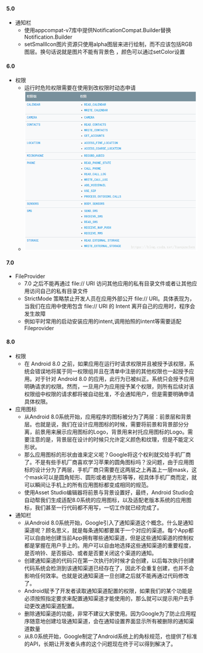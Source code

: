 #### 5.0

- 通知栏
	- 使用appcompat-v7库中提供NotificationCompat.Builder替换Notification.Builder
	- setSmallIcon图片资源只使用alpha图层来进行绘制，而不应该包括RGB图层。换句话说就是图片不能有背景色 ，颜色可以通过setColor设置
	
#### 6.0

- 权限
	- 运行时危险权限需要在使用到改权限时动态申请
	- ![](/assets/20180427163710999.png)

#### 7.0

- FileProvider
	- 7.0 之后不能再通过 file:// URI 访问其他应用的私有目录文件或者让其他应用访问自己的私有目录文件
	-  StrictMode 策略禁止开发人员在应用外部公开 file:// URI。具体表现为，当我们在应用中使用包含 file:// URI 的 Intent 离开自己的应用时，程序会发生故障
	- 例如平时常用的启动安装应用的intent,调用拍照的intent等需要适配Fileprovider

#### 8.0

- 权限
	- 在 Android 8.0 之前，如果应用在运行时请求权限并且被授予该权限，系统会错误地将属于同一权限组并且在清单中注册的其他权限也一起授予应用。对于针对 Android 8.0 的应用，此行为已被纠正。系统只会授予应用明确请求的权限。然而，一旦用户为应用授予某个权限，则所有后续对该权限组中权限的请求都将被自动批准，不会通知用户，但是需要明确申请具体权限。
- 应用图标
	- 从Android 8.0系统开始，应用程序的图标被分为了两层：前景层和背景层。也就是说，我们在设计应用图标的时候，需要将前景和背景部分分离，前景用来展示应用图标的Logo，背景用来衬托应用图标的Logo。需要注意的是，背景层在设计的时候只允许定义颜色和纹理，但是不能定义形状。
	- 那么应用图标的形状由谁来定义呢？Google将这个权利就交给手机厂商了。不是有些手机厂商喜欢学习苹果的圆角图标吗？没问题，由于应用图标的设计分为了两层，手机厂商只需要在这两层之上再盖上一层mask，这个mask可以是圆角矩形、圆形或者是方形等等，视具体手机厂商而定，就可以瞬间让手机上的所有应用图标都变成相同的规范。
	- 使用Asset Studio编辑器将前景与背景设置好，最终，Android Studio会自动帮我们生成适配8.0系统的应用图标，以及适配老版本系统的应用图标，我们甚至一行代码都不用写，一切工作就已经完成了。
- 通知栏
	- 从Android 8.0系统开始，Google引入了通知渠道这个概念。什么是通知渠道呢？顾名思义，就是每条通知都要属于一个对应的渠道。每个App都可以自由地创建当前App拥有哪些通知渠道，但是这些通知渠道的控制权都是掌握在用户手上的。用户可以自由地选择这些通知渠道的重要程度，是否响铃、是否振动、或者是否要关闭这个渠道的通知。
	- 创建通知渠道的代码只在第一次执行的时候才会创建，以后每次执行创建代码系统会检测到该通知渠道已经存在了，因此不会重复创建，也并不会影响任何效率。也就是说通知渠道一旦创建之后就不能再通过代码修改了。
	- Android赋予了开发者读取通知渠道配置的权限，如果我们的某个功能是必须按照指定要求来配置通知渠道才能使用的，那么就可以提示用户去手动更改通知渠道配置。
	- 删除通知渠道的功能，非常不建议大家使用。因为Google为了防止应用程序随意地创建垃圾通知渠道，会在通知设置界面显示所有被删除的通知渠道数量
	- 从8.0系统开始，Google制定了Android系统上的角标规范，也提供了标准的API，长期让开发者头疼的这个问题现在终于可以得到解决了。